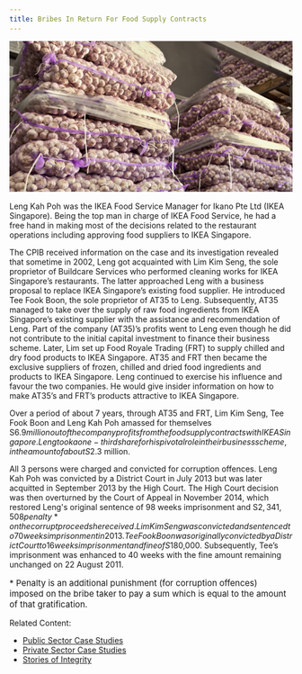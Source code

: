 ```yaml
---
title: Bribes In Return For Food Supply Contracts
---
```


<img src="/images/case/case_pte_bribes-for-contracts1.jpg" alt="Bribes In Return For Food Supply Contracts">

Leng Kah Poh was the IKEA Food Service Manager for Ikano Pte Ltd (IKEA Singapore). Being the top man in charge of IKEA Food Service, he had a free hand in making most of the decisions related to the restaurant operations including approving food suppliers to IKEA Singapore.

The CPIB received information on the case and its investigation revealed that sometime in 2002, Leng got acquainted with Lim Kim Seng, the sole proprietor of Buildcare Services who performed cleaning works for IKEA Singapore’s restaurants. The latter approached Leng with a business proposal to replace IKEA Singapore’s existing food supplier. He introduced Tee Fook Boon, the sole proprietor of AT35 to Leng. Subsequently, AT35 managed to take over the supply of raw food ingredients from IKEA Singapore’s existing supplier with the assistance and recommendation of Leng. Part of the company (AT35)’s profits went to Leng even though he did not contribute to the initial capital investment to finance their business scheme. Later, Lim set up Food Royale Trading (FRT) to supply chilled and dry food products to IKEA Singapore. AT35 and FRT then became the exclusive suppliers of frozen, chilled and dried food ingredients and  products to IKEA Singapore. Leng continued to exercise his influence and favour the two companies. He would give insider information on how to make AT35’s and FRT’s products attractive to IKEA Singapore.

Over a period of about 7 years, through AT35 and FRT, Lim Kim Seng, Tee Fook Boon and Leng Kah Poh amassed for themselves S$6.9 million out of the company profits from the food supply contracts with IKEA Singapore. Leng took a one-third share for his pivotal role in their business scheme, in the amount of about S$2.3 million.

All 3 persons were charged and convicted for corruption offences. Leng Kah Poh was convicted by a District Court in July 2013 but was later acquitted in September 2013 by the High Court. The High Court decision was then overturned by the Court of Appeal in November 2014, which restored Leng's original sentence of 98 weeks imprisonment and S$2,341,508 penalty* on the corrupt proceeds he received. Lim Kim Seng was convicted and sentenced to 70 weeks imprisonment in 2013. Tee Fook Boon was originally convicted by a District Court to 16 weeks imprisonment and fine of S$180,000. Subsequently, Tee’s imprisonment was enhanced to 40 weeks with the fine amount remaining unchanged on 22 August 2011.

<p style="font-size:15px">* Penalty is an additional punishment (for corruption offences) imposed on the bribe taker to pay a sum which is equal to the amount of that gratification.</p>


Related Content:

* [Public Sector Case Studies](/about-corruption/case-studies/public-sector/)
* [Private Sector Case Studies](/about-corruption/case-studies/private-sector/)
* [Stories of Integrity](/about-corruption/case-studies/stories-of-integrity/)
